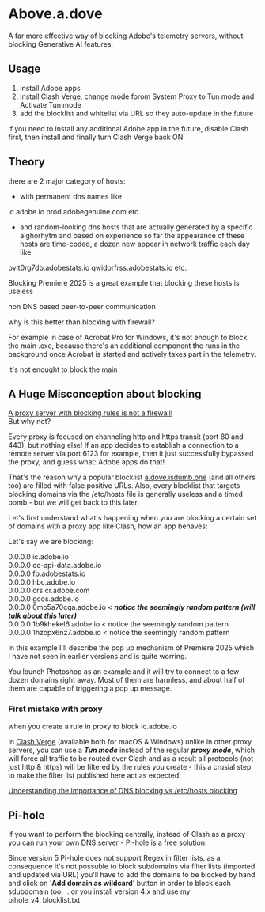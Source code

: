 # Above.a.dove


A far more effective way of blocking Adobe's telemetry servers, without blocking Generative AI features.

## Usage

1) install Adobe apps  
2) install Clash Verge, change mode forom System Proxy to Tun mode and Activate Tun mode  
3) add the blocklist and whitelist via URL so they auto-update in the future

if you need to install any additional Adobe app in the future, disable
Clash first, then install and finally turn Clash Verge back ON.

## Theory
there are 2 major category of hosts:
- with permanent dns names like
  
ic.adobe.io
prod.adobegenuine.com
etc.

- and random-looking dns hosts that are actually generated by a specific alghorhytm and based on experience so far the appearance of these hosts are time-coded, a dozen new appear in network traffic each day like:

pvit0rg7db.adobestats.io
qwidorfrss.adobestats.io
etc.

Blocking 
Premiere 2025 is a great example that blocking these hosts is useless

non DNS based peer-to-peer communication

why is this better than blocking with firewall?

For example in case of Acrobat Pro for Windows, it's not enough to block the main .exe, because there's an additional component the runs in the background once Acrobat is started and actively takes part in the telemetry.

it's not enought to block the main 

## A Huge Misconception about blocking

<ins>A proxy server with blocking rules is not a firewall!</ins>  
But why not?

Every proxy is focused on channeling http and https transit (port 80 and 443), but nothing else!
If an app decides to establish a connection to a remote server via port 6123 for example, then it just successfully bypassed the proxy, and guess what: Adobe apps do that!

That's the reason why a popular blocklist [a.dove.isdumb.one](https://github.com/ignaciocastro/a-dove-is-dumb) (and all others too) are filled with false positive URLs. Also, every blocklist that targets blocking domains via the /etc/hosts file is generally useless and a timed bomb - but we will get back to this later.

Let's first understand what's happening when you are blocking a certain set of domains with a proxy app like Clash, how an app behaves:

Let's say we are blocking:

0.0.0.0  ic.adobe.io  
0.0.0.0  cc-api-data.adobe.io  
0.0.0.0  fp.adobestats.io  
0.0.0.0  hbc.adobe.io  
0.0.0.0  crs.cr.adobe.com  
0.0.0.0  gcos.adobe.io  
0.0.0.0  0mo5a70cqa.adobe.io < ***notice the seemingly random pattern (will talk about this later)***  
0.0.0.0  1b9khekel6.adobe.io < notice the seemingly random pattern  
0.0.0.0  1hzopx6nz7.adobe.io < notice the seemingly random pattern

In this example I'll describe the pop up mechanism of Premiere 2025 which I have not seen in earlier versions and is quite worring.

You lounch Photoshop as an example and it will try to connect to a few dozen domains right away.
Most of them are harmless, and about half of them are capable of triggering a pop up message.

### First mistake with proxy
when you create a rule in proxy to block ic.adobe.io


In [Clash Verge](https://clashverge.net/en/) (available both for macOS & Windows) unlike in other proxy servers, you can use a **_Tun mode_** instead of the regular **_proxy mode_**, which will force all traffic to be routed over Clash and as a result all protocols (not just http & https) will be filtered by the rules you create - this a crusial step to make the filter list published here act as expected! 

<ins>Understanding the importance of DNS blocking vs /etc/hosts blocking</ins>  

## Pi-hole

If you want to perform the blocking centrally, instead of Clash as a proxy you can run your own DNS server - Pi-hole is a free solution.

Since version 5 Pi-hole does not support Regex in filter lists, as a consequence it's not possuble to block subdomains via filter lists (imported and updated via URL) you'll have to add the domains to be blocked by hand and click on '**Add domain as wildcard**' button in order to block each sdubdomain too.
...or you install version 4.x and use my pihole_v4_blocklist.txt
